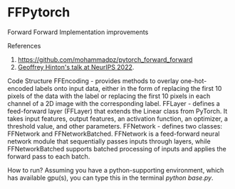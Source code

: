 # FFPytorch
Forward Forward Implementation improvements

References
1. https://github.com/mohammadpz/pytorch_forward_forward
2. [Geoffrey Hinton's talk at NeurIPS 2022](https://www.cs.toronto.edu/~hinton/FFA13.pdf).

Code Structure
FFEncoding -  provides methods to overlay one-hot-encoded labels onto input data, either in the form of replacing the first 10 pixels of the data with the label or replacing the first 10 pixels in each channel of a 2D image with the corresponding label.
FFLayer - defines a feed-forward layer (FFLayer) that extends the Linear class from PyTorch. It takes input features, output features, an activation function, an optimizer, a threshold value, and other parameters. 
FFNetwork - defines two classes: FFNetwork and FFNetworkBatched. FFNetwork is a feed-forward neural network module that sequentially passes inputs through layers, while FFNetworkBatched supports batched processing of inputs and applies the forward pass to each batch.

How to run? 
Assuming you have a python-supporting environment, which has available gpu(s), you can type this in the terminal *python base.py*.
